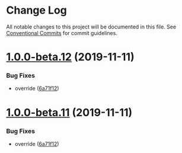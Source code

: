 # Change Log

All notable changes to this project will be documented in this file.
See [Conventional Commits](https://conventionalcommits.org) for commit guidelines.

# [1.0.0-beta.12](https://github.com/fiction-com/factor/compare/v1.0.0-beta.9...v1.0.0-beta.12) (2019-11-11)


### Bug Fixes

* override ([6a71f12](https://github.com/fiction-com/factor/commit/6a71f126787692eadbf28a550e3b2a1f493197fa))





# [1.0.0-beta.11](https://github.com/fiction-com/factor/compare/v1.0.0-beta.9...v1.0.0-beta.11) (2019-11-11)


### Bug Fixes

* override ([6a71f12](https://github.com/fiction-com/factor/commit/6a71f126787692eadbf28a550e3b2a1f493197fa))
